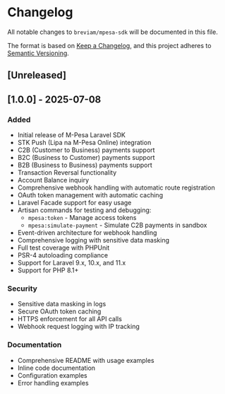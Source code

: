 # Changelog

All notable changes to `breviam/mpesa-sdk` will be documented in this file.

The format is based on [Keep a Changelog](https://keepachangelog.com/en/1.0.0/),
and this project adheres to [Semantic Versioning](https://semver.org/spec/v2.0.0.html).

## [Unreleased]

## [1.0.0] - 2025-07-08

### Added
- Initial release of M-Pesa Laravel SDK
- STK Push (Lipa na M-Pesa Online) integration
- C2B (Customer to Business) payments support
- B2C (Business to Customer) payments support
- B2B (Business to Business) payments support
- Transaction Reversal functionality
- Account Balance inquiry
- Comprehensive webhook handling with automatic route registration
- OAuth token management with automatic caching
- Laravel Facade support for easy usage
- Artisan commands for testing and debugging:
  - `mpesa:token` - Manage access tokens
  - `mpesa:simulate-payment` - Simulate C2B payments in sandbox
- Event-driven architecture for webhook handling
- Comprehensive logging with sensitive data masking
- Full test coverage with PHPUnit
- PSR-4 autoloading compliance
- Support for Laravel 9.x, 10.x, and 11.x
- Support for PHP 8.1+

### Security
- Sensitive data masking in logs
- Secure OAuth token caching
- HTTPS enforcement for all API calls
- Webhook request logging with IP tracking

### Documentation
- Comprehensive README with usage examples
- Inline code documentation
- Configuration examples
- Error handling examples
